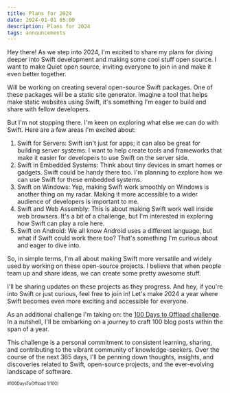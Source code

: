 ```yaml
---
title: Plans for 2024
date: 2024-01-01 05:00
description: Plans for 2024
tags: announcements
---
```


Hey there! As we step into 2024, I'm excited to share my plans for diving deeper into Swift development and making some cool stuff open source. I want to make Quiet open source, inviting everyone to join in and make it even better together.

Will be working on creating several open-source Swift packages. One of these packages will be a static site generator. Imagine a tool that helps make static websites using Swift, it's something I'm eager to build and share with fellow developers.

But I'm not stopping there. I'm keen on exploring what else we can do with Swift. Here are a few areas I'm excited about:

1. Swift for Servers: Swift isn't just for apps; it can also be great for building server systems. I want to help create tools and frameworks that make it easier for developers to use Swift on the server side.
2. Swift in Embedded Systems: Think about tiny devices in smart homes or gadgets. Swift could be handy there too. I'm planning to explore how we can use Swift for these embedded systems.
3. Swift on Windows: Yep, making Swift work smoothly on Windows is another thing on my radar. Making it more accessible to a wider audience of developers is important to me.
4. Swift and Web Assembly: This is about making Swift work well inside web browsers. It's a bit of a challenge, but I'm interested in exploring how Swift can play a role here.
5. Swift on Android: We all know Android uses a different language, but what if Swift could work there too? That's something I'm curious about and eager to dive into.

So, in simple terms, I'm all about making Swift more versatile and widely used by working on these open-source projects. I believe that when people team up and share ideas, we can create some pretty awesome stuff.

I'll be sharing updates on these projects as they progress. And hey, if you're into Swift or just curious, feel free to join in! Let's make 2024 a year where Swift becomes even more exciting and accessible for everyone.

As an additional challenge I'm taking on: the [100 Days to Offload challenge](https://100daystooffload.com). In a nutshell, I'll be embarking on a journey to craft 100 blog posts within the span of a year.

This challenge is a personal commitment to consistent learning, sharing, and contributing to the vibrant community of knowledge-seekers. Over the course of the next 365 days, I'll be penning down thoughts, insights, and discoveries related to Swift, open-source projects, and the ever-evolving landscape of software.

<small><small>#100DaysToOffload 1/100)</small></small>
